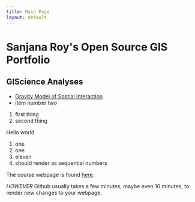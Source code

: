 ```yaml
---
title: Main Page
layout: default
--- 
```



# Sanjana Roy's Open Source GIS Portfolio 

## GIScience Analyses

- [Gravity Model of Spatial Interaction](gravity/gravity.md)
- item number two 

1. first thing
2. second thing 

Hello world 

1. one 
1. one 
11. eleven 
1111. should render as sequential numbers 

The course webpage is found [here](https://gis4dev.github.io).

_HOWEVER_ Github usually takes a few minutes, maybe even 10 minutes, to render new changes to your webpage.

